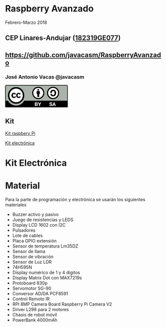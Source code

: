 
# Raspberry Avanzado

Febrero-Marzo 2018

## CEP Linares-Andujar ([182319GE077](https://www.juntadeandalucia.es/educacion/secretariavirtual/consultaCEP/actividad/182319GE077/))

## https://github.com/javacasm/RaspberryAvanzado

### José Antonio Vacas @javacasm

![CC](./images/Licencia_CC.png)


## Kit

[Kit raspbery Pi](http://inven.es/raspberry-pi/368-inven-pi3-kit-raspberry-pi-3-basico.html)

[Kit electrónica](http://inven.es/raspberry-pi/370-inven-pi3-kit-raspberry-pi-3-electronica.html)


# Kit Electrónica


# Material

Para la parte de programación y electrónica se usarán los siguientes materiales

* Buzzer activo y pasivo
* Juego de resistencias y LEDS
* Display LCD 1602 con I2C
* Pulsadores
* Lote de cables
* Placa GPIO extensión
* Sensor de temperatura Lm35DZ
* Sensor de llama
* Sensor de vibración
* Sensor de Luz LDR
* 74H595N
* Display numérico de 1 y 4 dígitos
* Display Matrix Dot con MAX7219s
* Protoboard 830p
* Servomotor SG-90
* Conversor AD/DA PCF8591
* Control Remoto IR
* RPI 8MP Camera Board Raspberry Pi Camera V2
* Driver L298 para  2 motores
* Chasis de robot móvil
* PowerBank 4000mAh
